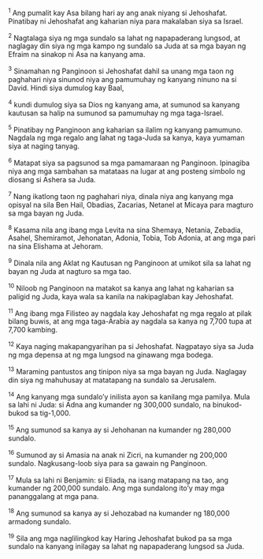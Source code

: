 <sup>1</sup>
Ang pumalit kay Asa bilang hari ay ang anak niyang si Jehoshafat. Pinatibay ni Jehoshafat ang kaharian niya para makalaban siya sa Israel. 

<sup>2</sup>
Nagtalaga siya ng mga sundalo sa lahat ng napapaderang lungsod, at naglagay din siya ng mga kampo ng sundalo sa Juda at sa mga bayan ng Efraim na sinakop ni Asa na kanyang ama. 

<sup>3</sup>
Sinamahan ng Panginoon si Jehoshafat dahil sa unang mga taon ng paghahari niya sinunod niya ang pamumuhay ng kanyang ninuno na si David. Hindi siya dumulog kay Baal, 

<sup>4</sup>
kundi dumulog siya sa Dios ng kanyang ama, at sumunod sa kanyang kautusan sa halip na sumunod sa pamumuhay ng mga taga-Israel. 

<sup>5</sup>
Pinatibay ng Panginoon ang kaharian sa ilalim ng kanyang pamumuno. Nagdala ng mga regalo ang lahat ng taga-Juda sa kanya, kaya yumaman siya at naging tanyag. 

<sup>6</sup>
Matapat siya sa pagsunod sa mga pamamaraan ng Panginoon. Ipinagiba niya ang mga sambahan sa matataas na lugar at ang posteng simbolo ng diosang si Ashera sa Juda. 

<sup>7</sup>
Nang ikatlong taon ng paghahari niya, dinala niya ang kanyang mga opisyal na sila Ben Hail, Obadias, Zacarias, Netanel at Micaya para magturo sa mga bayan ng Juda. 

<sup>8</sup>
Kasama nila ang ibang mga Levita na sina Shemaya, Netania, Zebadia, Asahel, Shemiramot, Jehonatan, Adonia, Tobia, Tob Adonia, at ang mga pari na sina Elishama at Jehoram. 

<sup>9</sup>
Dinala nila ang Aklat ng Kautusan ng Panginoon at umikot sila sa lahat ng bayan ng Juda at nagturo sa mga tao. 

<sup>10</sup>
Niloob ng Panginoon na matakot sa kanya ang lahat ng kaharian sa paligid ng Juda, kaya wala sa kanila na nakipaglaban kay Jehoshafat. 

<sup>11</sup>
Ang ibang mga Filisteo ay nagdala kay Jehoshafat ng mga regalo at pilak bilang buwis, at ang mga taga-Arabia ay nagdala sa kanya ng 7,700 tupa at 7,700 kambing. 

<sup>12</sup>
Kaya naging makapangyarihan pa si Jehoshafat. Nagpatayo siya sa Juda ng mga depensa at ng mga lungsod na ginawang mga bodega. 

<sup>13</sup>
Maraming pantustos ang tinipon niya sa mga bayan ng Juda. Naglagay din siya ng mahuhusay at matatapang na sundalo sa Jerusalem. 

<sup>14</sup>
Ang kanyang mga sundaloʼy inilista ayon sa kanilang mga pamilya. Mula sa lahi ni Juda: si Adna ang kumander ng 300,000 sundalo, na binukod-bukod sa tig-1,000. 

<sup>15</sup>
Ang sumunod sa kanya ay si Jehohanan na kumander ng 280,000 sundalo. 

<sup>16</sup>
Sumunod ay si Amasia na anak ni Zicri, na kumander ng 200,000 sundalo. Nagkusang-loob siya para sa gawain ng Panginoon. 

<sup>17</sup>
Mula sa lahi ni Benjamin: si Eliada, na isang matapang na tao, ang kumander ng 200,000 sundalo. Ang mga sundalong itoʼy may mga pananggalang at mga pana. 

<sup>18</sup>
Ang sumunod sa kanya ay si Jehozabad na kumander ng 180,000 armadong sundalo. 

<sup>19</sup>
Sila ang mga naglilingkod kay Haring Jehoshafat bukod pa sa mga sundalo na kanyang inilagay sa lahat ng napapaderang lungsod sa Juda.